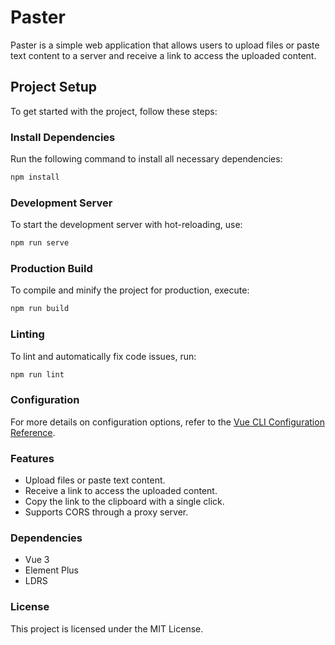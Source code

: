 # Paster

Paster is a simple web application that allows users to upload files or paste text content to a server and receive a link to access the uploaded content.

## Project Setup

To get started with the project, follow these steps:

### Install Dependencies

Run the following command to install all necessary dependencies:

```bash
npm install
```

### Development Server

To start the development server with hot-reloading, use:

```bash
npm run serve
```

### Production Build

To compile and minify the project for production, execute:

```bash
npm run build
```

### Linting

To lint and automatically fix code issues, run:

```bash
npm run lint
```

### Configuration

For more details on configuration options, refer to the [Vue CLI Configuration Reference](https://cli.vuejs.org/config/).

### Features

- Upload files or paste text content.
- Receive a link to access the uploaded content.
- Copy the link to the clipboard with a single click.
- Supports CORS through a proxy server.

### Dependencies

- Vue 3
- Element Plus
- LDRS

### License

This project is licensed under the MIT License.
